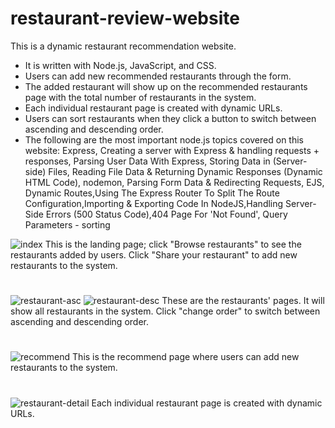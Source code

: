 # restaurant-review-website
This is a dynamic restaurant recommendation website.
- It is written with Node.js, JavaScript, and CSS.
- Users can add new recommended restaurants through the form. 
- The added restaurant will show up on the recommended restaurants page with the total number of restaurants in the system.
- Each individual restaurant page is created with dynamic URLs.
- Users can sort restaurants when they click a button to switch between ascending and descending order.
- The following are the most important node.js topics covered on this website: Express, Creating a server with Express & handling requests + responses, Parsing User Data With Express, Storing Data in (Server-side) Files, Reading File Data & Returning Dynamic Responses (Dynamic HTML Code), nodemon, Parsing Form Data & Redirecting Requests, EJS, Dynamic Routes,Using The Express Router To Split The Route Configuration,Importing & Exporting Code In NodeJS,Handling Server-Side Errors (500 Status Code),404 Page For 'Not Found', Query Parameters - sorting

![index](https://user-images.githubusercontent.com/100752017/212830554-d441765a-5c2a-411b-8f21-823a43da79f6.jpg)
This is the landing page; click "Browse restaurants" to see the restaurants added by users.
Click "Share your restaurant" to add new restaurants to the system.
#
![restaurant-asc](https://user-images.githubusercontent.com/100752017/212832159-aacb8d40-7c3f-4352-9270-1d5d2885cd91.jpg)
![restaurant-desc](https://user-images.githubusercontent.com/100752017/212832163-d3ed1205-1ce4-407a-a0b3-4637c3accd0c.jpg)
These are the restaurants' pages. It will show all restaurants in the system. Click "change order" to switch between ascending and descending order.
#
![recommend](https://user-images.githubusercontent.com/100752017/212832351-168fa00b-1107-42d5-86e2-7f5c59dad74a.jpg)
This is the recommend page where users can add new restaurants to the system.
#
![restaurant-detail](https://user-images.githubusercontent.com/100752017/212832271-8e14ed50-38b3-46c0-bf67-f91c1f609d9f.jpg)
Each individual restaurant page is created with dynamic URLs.
